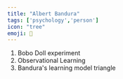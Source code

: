```yaml
---
title: "Albert Bandura"
tags: ['psychology','person']
icon: "tree"
emoji: 🤡
---
```


1) Bobo Doll experiment 
2) Observational Learning
3) Bandura's learning model triangle
